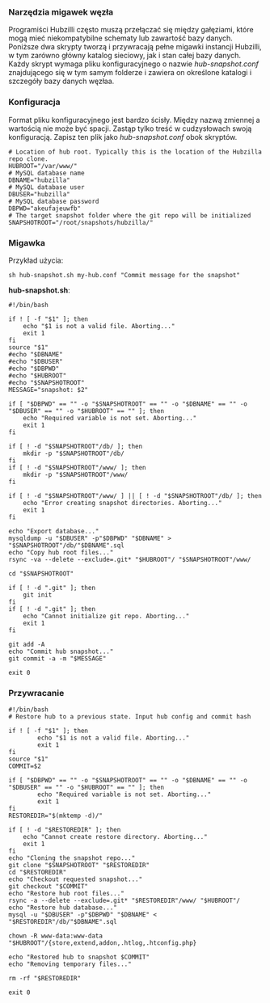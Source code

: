 ### Narzędzia migawek węzła

Programiści Hubzilli często muszą przełączać się między gałęziami, które mogą
mieć niekompatybilne schematy lub zawartość bazy danych. Poniższe dwa skrypty
tworzą i przywracają pełne migawki instancji Hubzilli, w tym zarówno główny
katalog sieciowy, jak i stan całej bazy danych. Każdy skrypt wymaga pliku
konfiguracyjnego o nazwie *hub-snapshot.conf* znajdującego się w tym samym
folderze i zawiera on określone katalogi i szczegóły bazy danych węzłaa.

### Konfiguracja

Format pliku konfiguracyjnego jest bardzo ścisły. Między nazwą zmiennej a
wartością nie może być spacji. Zastąp tylko treść w cudzysłowach swoją
konfiguracją. Zapisz ten plik jako *hub-snapshot.conf* obok skryptów.

    # Location of hub root. Typically this is the location of the Hubzilla repo clone.
    HUBROOT="/var/www/"
    # MySQL database name
    DBNAME="hubzilla"
    # MySQL database user
    DBUSER="hubzilla"
    # MySQL database password
    DBPWD="akeufajeuwfb"
    # The target snapshot folder where the git repo will be initialized
    SNAPSHOTROOT="/root/snapshots/hubzilla/"
    
### Migawka

Przykład użycia:

    sh hub-snapshot.sh my-hub.conf "Commit message for the snapshot" 

**hub-snapshot.sh**:

    #!/bin/bash
    
    if ! [ -f "$1" ]; then
    	echo "$1 is not a valid file. Aborting..."
    	exit 1
    fi
    source "$1"
    #echo "$DBNAME"
    #echo "$DBUSER"
    #echo "$DBPWD"
    #echo "$HUBROOT"
    #echo "$SNAPSHOTROOT"
    MESSAGE="snapshot: $2"
    
    if [ "$DBPWD" == "" -o "$SNAPSHOTROOT" == "" -o "$DBNAME" == "" -o "$DBUSER" == "" -o "$HUBROOT" == "" ]; then
    	echo "Required variable is not set. Aborting..."
    	exit 1
    fi
    
    if [ ! -d "$SNAPSHOTROOT"/db/ ]; then
    	mkdir -p "$SNAPSHOTROOT"/db/
    fi
    if [ ! -d "$SNAPSHOTROOT"/www/ ]; then
    	mkdir -p "$SNAPSHOTROOT"/www/
    fi
    
    if [ ! -d "$SNAPSHOTROOT"/www/ ] || [ ! -d "$SNAPSHOTROOT"/db/ ]; then
    	echo "Error creating snapshot directories. Aborting..."
    	exit 1
    fi
    
    echo "Export database..."
    mysqldump -u "$DBUSER" -p"$DBPWD" "$DBNAME" > "$SNAPSHOTROOT"/db/"$DBNAME".sql
    echo "Copy hub root files..."
    rsync -va --delete --exclude=.git* "$HUBROOT"/ "$SNAPSHOTROOT"/www/
    
    cd "$SNAPSHOTROOT"
    
    if [ ! -d ".git" ]; then
    	git init
    fi
    if [ ! -d ".git" ]; then
    	echo "Cannot initialize git repo. Aborting..."
    	exit 1
    fi
    
    git add -A
    echo "Commit hub snapshot..."
    git commit -a -m "$MESSAGE"
    
    exit 0

### Przywracanie

    #!/bin/bash
    # Restore hub to a previous state. Input hub config and commit hash
    
    if ! [ -f "$1" ]; then
            echo "$1 is not a valid file. Aborting..."
            exit 1
    fi
    source "$1"
    COMMIT=$2
    
    if [ "$DBPWD" == "" -o "$SNAPSHOTROOT" == "" -o "$DBNAME" == "" -o "$DBUSER" == "" -o "$HUBROOT" == "" ]; then
            echo "Required variable is not set. Aborting..."
            exit 1
    fi
    RESTOREDIR="$(mktemp -d)/"
    
    if [ ! -d "$RESTOREDIR" ]; then
    	echo "Cannot create restore directory. Aborting..."
    	exit 1
    fi
    echo "Cloning the snapshot repo..."
    git clone "$SNAPSHOTROOT" "$RESTOREDIR"
    cd "$RESTOREDIR"
    echo "Checkout requested snapshot..."
    git checkout "$COMMIT"
    echo "Restore hub root files..."
    rsync -a --delete --exclude=.git* "$RESTOREDIR"/www/ "$HUBROOT"/
    echo "Restore hub database..."
    mysql -u "$DBUSER" -p"$DBPWD" "$DBNAME" < "$RESTOREDIR"/db/"$DBNAME".sql
    
    chown -R www-data:www-data "$HUBROOT"/{store,extend,addon,.htlog,.htconfig.php}
    
    echo "Restored hub to snapshot $COMMIT"
    echo "Removing temporary files..."
    
    rm -rf "$RESTOREDIR"
    
    exit 0

